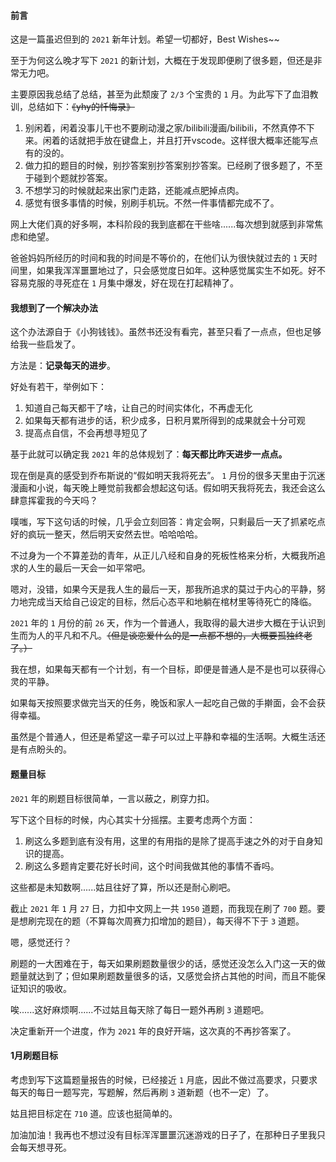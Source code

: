 #### 前言
这是一篇虽迟但到的 `2021` 新年计划。希望一切都好，Best Wishes~~

至于为何这么晚才写下 `2021` 的新计划，大概在于发现即便刷了很多题，但还是非常无力吧。

主要原因我总结了总结，甚至为此颓废了 `2/3` 个宝贵的 `1` 月。为此写下了血泪教训，总结如下：~~《yhy的忏悔录》~~

1. 别闲着，闲着没事儿干也不要刷动漫之家/bilibili漫画/bilibili，不然真停不下来。闲着的话就把手放在键盘上，并且打开vscode。这样很大概率还能写点有的没的。
2. 做力扣的题目的时候，别抄答案别抄答案别抄答案。已经刷了很多题了，不至于碰到个题就抄答案。
3. 不想学习的时候就起来出家门走路，还能减点肥掉点肉。
4. 感觉有很多事情的时候，别刷手机玩。不然一件事情都完成不了。

网上大佬们真的好多啊，本科阶段的我到底都在干些啥......每次想到就感到非常焦虑和绝望。

爸爸妈妈所经历的时间和我的时间是不等价的，在他们认为很快就过去的 `1` 天时间里，如果我浑浑噩噩地过了，只会感觉度日如年。这种感觉属实生不如死。好不容易克服的寻死症在 `1` 月集中爆发，好在现在打起精神了。

#### 我想到了一个解决办法
这个办法源自于《小狗钱钱》。虽然书还没有看完，甚至只看了一点点，但也足够给我一些启发了。

方法是：**记录每天的进步**。

好处有若干，举例如下：
1. 知道自己每天都干了啥，让自己的时间实体化，不再虚无化
2. 如果每天都有进步的话，积少成多，日积月累所得到的成果就会十分可观
3. 提高点自信，不会再想寻短见了

基于此就可以确定我 `2021` 年的总体规划了：**每天都比昨天进步一点点。**

现在倒是真的感受到乔布斯说的“假如明天我将死去”。 `1` 月份的很多天里由于沉迷漫画和小说，每天晚上睡觉前我都会想起这句话。假如明天我将死去，我还会这么肆意挥霍我的今天吗？

噗嗤，写下这句话的时候，几乎会立刻回答：肯定会啊，只剩最后一天了抓紧吃点好的疯玩一整天，然后明天安然去世。哈哈哈哈。

不过身为一个不算差劲的青年，从正儿八经和自身的死板性格来分析，大概我所追求的人生的最后一天会一如平常吧。

嗯对，没错，如果今天是我人生的最后一天，那我所追求的莫过于内心的平静，努力地完成当天给自己设定的目标，然后心态平和地躺在棺材里等待死亡的降临。

`2021` 年的 `1` 月份的前 `26` 天，作为一个普通人，我取得的最大进步大概在于认识到生而为人的平凡和不凡。~~（但是谈恋爱什么的是一点都不想的，大概要孤独终老了。）~~

我在想，如果每天都有一个计划，有一个目标，即便是普通人是不是也可以获得心灵的平静。

如果每天按照要求做完当天的任务，晚饭和家人一起吃自己做的手擀面，会不会获得幸福。

虽然是个普通人，但还是希望这一辈子可以过上平静和幸福的生活啊。大概生活还是有点盼头的。

#### 题量目标
`2021` 年的刷题目标很简单，一言以蔽之，刷穿力扣。

写下这个目标的时候，内心其实十分摇摆。主要考虑两个方面：

1. 刷这么多题到底有没有用，这里的有用指的是除了提高手速之外的对于自身知识的提高。
2. 刷这么多题肯定要花好长时间，这个时间我做其他的事情不香吗。

这些都是未知数啊......姑且往好了算，所以还是耐心刷吧。

截止 `2021` 年 `1` 月 `27` 日，力扣中文网上一共 `1950` 道题，而我现在刷了 `700` 题。要是想刷完现在的题（不算每次周赛力扣增加的题目），每天得不下于 `3` 道题。

嗯，感觉还行？

刷题的一大困难在于，每天如果刷题数量很少的话，感觉还没怎么入门这一天的做题量就达到了；但如果刷题数量很多的话，又感觉会挤占其他的时间，而且不能保证知识的吸收。

唉......这好麻烦啊......不过姑且每天除了每日一题外再刷 `3` 道题吧。

决定重新开一个进度，作为 `2021` 年的良好开端，这次真的不再抄答案了。

#### 1月刷题目标
考虑到写下这篇题量报告的时候，已经接近 `1` 月底，因此不做过高要求，只要求每天的每日一题写完，写题解，然后再刷 `3` 道新题（也不一定）了。

姑且把目标定在 `710` 道。应该也挺简单的。

加油加油！我再也不想过没有目标浑浑噩噩沉迷游戏的日子了，在那种日子里我只会每天想寻死。